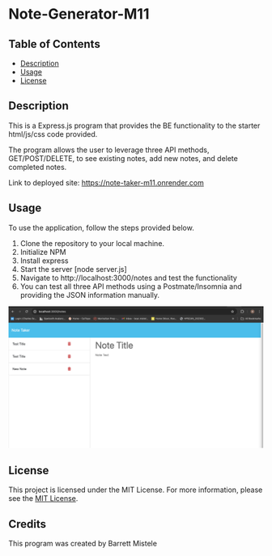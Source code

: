 # Note-Generator-M11

## Table of Contents
* [Description](#description)
* [Usage](#usage)
* [License](#license)
    

## Description
This is a Express.js program that provides the BE functionality to the starter html/js/css code provided.

The program allows the user to leverage three API methods, GET/POST/DELETE, to see existing notes, add new notes, and delete completed notes.

Link to deployed site:
https://note-taker-m11.onrender.com


## Usage
To use the application, follow the steps provided below.
1. Clone the repository to your local machine.
2. Initialize NPM 
3. Install express
4. Start the server [node server.js]
5. Navigate to http://localhost:3000/notes and test the functionality
6. You can test all three API methods using a Postmate/Insomnia and providing the JSON information manually.

![Screenshot](public/assets/screenshots/screenshot1.png)

## License
This project is licensed under the MIT License. For more information, please see the [MIT License](https://opensource.org/licenses/MIT).

## Credits
This program was created by Barrett Mistele



